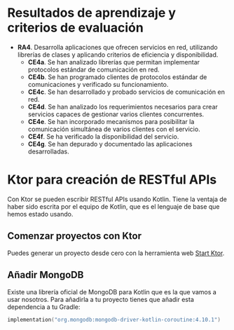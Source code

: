 # Resultados de aprendizaje y criterios de evaluación

- **RA4**. Desarrolla aplicaciones que ofrecen servicios en red, utilizando librerías de clases y aplicando criterios de eficiencia y disponibilidad.
  - **CE4a**. Se han analizado librerías que permitan implementar protocolos estándar de comunicación en red.
  - **CE4b**. Se han programado clientes de protocolos estándar de comunicaciones y verificado su funcionamiento.
  - **CE4c**. Se han desarrollado y probado servicios de comunicación en red.
  - **CE4d**. Se han analizado los requerimientos necesarios para crear servicios capaces de gestionar varios clientes concurrentes.
  - **CE4e**. Se han incorporado mecanismos para posibilitar la comunicación simultánea de varios clientes con el servicio.
  - **CE4f**. Se ha verificado la disponibilidad del servicio.
  - **CE4g**. Se han depurado y documentado las aplicaciones desarrolladas.
  

# Ktor para creación de RESTful APIs

Con Ktor se pueden escribir RESTful APIs usando Kotlin. Tiene la ventaja de haber sido escrita por el equipo de Kotlin, que es el lenguaje de base que hemos estado usando.

## Comenzar proyectos con Ktor

Puedes generar un proyecto desde cero con la herramienta web [Start Ktor](https://start.ktor.io/settings).

## Añadir MongoDB

Existe una librería oficial de MongoDB para Kotlin que es la que vamos a usar nosotros. Para añadirla a tu proyecto tienes que añadir esta dependencia a tu Gradle:

```kotlin
implementation("org.mongodb:mongodb-driver-kotlin-coroutine:4.10.1")
```
